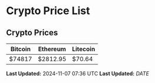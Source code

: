 # Crypto Price List

## Crypto Prices
| Bitcoin | Ethereum | Litecoin |
| ------- | -------- | -------- |
| $74817 | $2812.95 | $70.64 |
**Last Updated:** 2024-11-07 07:36 UTC
**Last Updated:** $DATE$
